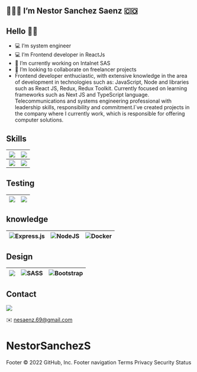 <h2>👩🏼‍💻 I’m Nestor Sanchez Saenz 🇨🇴</h2>

<h2> Hello 👋🏼 </h2>

- 💻  I’m system engineer
- 💻  I’m Frontend developer in ReactJs
- 🔭  I’m currently working on Intalnet SAS
- 👯   I’m looking to collaborate on freelancer projects
- Frontend developer enthuciastic, with extensive knowledge in the area of ​​development in technologies such as: JavaScript, Node and libraries such as React JS, Redux, Redux Toolkit. Currently focused on learning frameworks such as Next JS and TypeScript language. Telecommunications and systems engineering professional with leadership skills, responsibility and commitment.I´ve created projects in the company where I currently work, which is responsible for offering computer solutions.

## Skills

| ![](https://img.shields.io/badge/next.js-000000?style=for-the-badge&logo=nextdotjs&logoColor=white) | ![](https://img.shields.io/badge/React-20232A?style=for-the-badge&logo=react&logoColor=61DAFB)  |
|-----------------------------------------------------------------------------------------------------| ------------ |
| ![](https://img.shields.io/badge/Redux-593D88?style=for-the-badge&logo=redux&logoColor=white)       | ![](https://img.shields.io/badge/JavaScript-323330?style=for-the-badge&logo=javascript&logoColor=F7DF1E) |

## Testing

| ![](https://img.shields.io/badge/Jest-C21325?style=for-the-badge&logo=jest&logoColor=white)   | ![](https://img.shields.io/badge/-TestingLibrary-%23E33332?style=for-the-badge&logo=testing-library&logoColor=white)  |
| ------------ | ------------ |


## knowledge

| ![Express.js](https://img.shields.io/badge/express.js-%23404d59.svg?style=for-the-badge&logo=express&logoColor=%2361DAFB)   | ![NodeJS](https://img.shields.io/badge/node.js-6DA55F?style=for-the-badge&logo=node.js&logoColor=white)  | ![Docker](https://img.shields.io/badge/docker-%230db7ed.svg?style=for-the-badge&logo=docker&logoColor=white) |
| ------------ | ------------ |------------ |

## Design 

| ![](https://img.shields.io/badge/Material%20UI-007FFF?style=for-the-badge&logo=mui&logoColor=white)   | ![SASS](https://img.shields.io/badge/SASS-hotpink.svg?style=for-the-badge&logo=SASS&logoColor=white)  | ![Bootstrap](https://img.shields.io/badge/bootstrap-%23563D7C.svg?style=for-the-badge&logo=bootstrap&logoColor=white) |
| ------------ | ------------ |------------ |




## Contact
[![](https://img.shields.io/badge/Linkedin-blue?style=for-the-badge&logo=linkedin)](https://www.linkedin.com/in/nestor-sanchez-saenz-26538a1a9/)

✉️ nesaenz.69@gmail.com
# NestorSanchezS
Footer
© 2022 GitHub, Inc.
Footer navigation
Terms
Privacy
Security
Status

